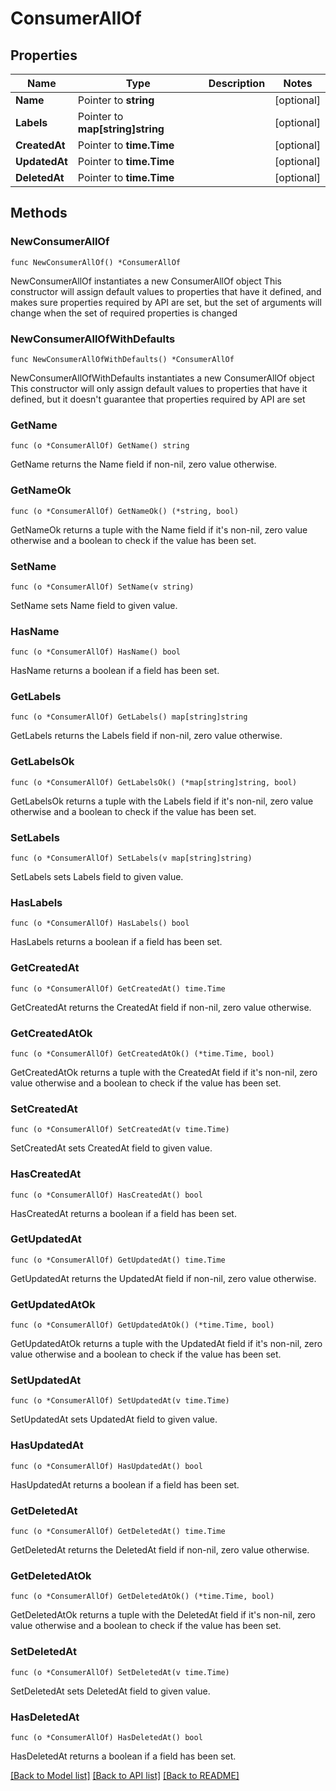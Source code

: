 # ConsumerAllOf

## Properties

Name | Type | Description | Notes
------------ | ------------- | ------------- | -------------
**Name** | Pointer to **string** |  | [optional] 
**Labels** | Pointer to **map[string]string** |  | [optional] 
**CreatedAt** | Pointer to **time.Time** |  | [optional] 
**UpdatedAt** | Pointer to **time.Time** |  | [optional] 
**DeletedAt** | Pointer to **time.Time** |  | [optional] 

## Methods

### NewConsumerAllOf

`func NewConsumerAllOf() *ConsumerAllOf`

NewConsumerAllOf instantiates a new ConsumerAllOf object
This constructor will assign default values to properties that have it defined,
and makes sure properties required by API are set, but the set of arguments
will change when the set of required properties is changed

### NewConsumerAllOfWithDefaults

`func NewConsumerAllOfWithDefaults() *ConsumerAllOf`

NewConsumerAllOfWithDefaults instantiates a new ConsumerAllOf object
This constructor will only assign default values to properties that have it defined,
but it doesn't guarantee that properties required by API are set

### GetName

`func (o *ConsumerAllOf) GetName() string`

GetName returns the Name field if non-nil, zero value otherwise.

### GetNameOk

`func (o *ConsumerAllOf) GetNameOk() (*string, bool)`

GetNameOk returns a tuple with the Name field if it's non-nil, zero value otherwise
and a boolean to check if the value has been set.

### SetName

`func (o *ConsumerAllOf) SetName(v string)`

SetName sets Name field to given value.

### HasName

`func (o *ConsumerAllOf) HasName() bool`

HasName returns a boolean if a field has been set.

### GetLabels

`func (o *ConsumerAllOf) GetLabels() map[string]string`

GetLabels returns the Labels field if non-nil, zero value otherwise.

### GetLabelsOk

`func (o *ConsumerAllOf) GetLabelsOk() (*map[string]string, bool)`

GetLabelsOk returns a tuple with the Labels field if it's non-nil, zero value otherwise
and a boolean to check if the value has been set.

### SetLabels

`func (o *ConsumerAllOf) SetLabels(v map[string]string)`

SetLabels sets Labels field to given value.

### HasLabels

`func (o *ConsumerAllOf) HasLabels() bool`

HasLabels returns a boolean if a field has been set.

### GetCreatedAt

`func (o *ConsumerAllOf) GetCreatedAt() time.Time`

GetCreatedAt returns the CreatedAt field if non-nil, zero value otherwise.

### GetCreatedAtOk

`func (o *ConsumerAllOf) GetCreatedAtOk() (*time.Time, bool)`

GetCreatedAtOk returns a tuple with the CreatedAt field if it's non-nil, zero value otherwise
and a boolean to check if the value has been set.

### SetCreatedAt

`func (o *ConsumerAllOf) SetCreatedAt(v time.Time)`

SetCreatedAt sets CreatedAt field to given value.

### HasCreatedAt

`func (o *ConsumerAllOf) HasCreatedAt() bool`

HasCreatedAt returns a boolean if a field has been set.

### GetUpdatedAt

`func (o *ConsumerAllOf) GetUpdatedAt() time.Time`

GetUpdatedAt returns the UpdatedAt field if non-nil, zero value otherwise.

### GetUpdatedAtOk

`func (o *ConsumerAllOf) GetUpdatedAtOk() (*time.Time, bool)`

GetUpdatedAtOk returns a tuple with the UpdatedAt field if it's non-nil, zero value otherwise
and a boolean to check if the value has been set.

### SetUpdatedAt

`func (o *ConsumerAllOf) SetUpdatedAt(v time.Time)`

SetUpdatedAt sets UpdatedAt field to given value.

### HasUpdatedAt

`func (o *ConsumerAllOf) HasUpdatedAt() bool`

HasUpdatedAt returns a boolean if a field has been set.

### GetDeletedAt

`func (o *ConsumerAllOf) GetDeletedAt() time.Time`

GetDeletedAt returns the DeletedAt field if non-nil, zero value otherwise.

### GetDeletedAtOk

`func (o *ConsumerAllOf) GetDeletedAtOk() (*time.Time, bool)`

GetDeletedAtOk returns a tuple with the DeletedAt field if it's non-nil, zero value otherwise
and a boolean to check if the value has been set.

### SetDeletedAt

`func (o *ConsumerAllOf) SetDeletedAt(v time.Time)`

SetDeletedAt sets DeletedAt field to given value.

### HasDeletedAt

`func (o *ConsumerAllOf) HasDeletedAt() bool`

HasDeletedAt returns a boolean if a field has been set.


[[Back to Model list]](../README.md#documentation-for-models) [[Back to API list]](../README.md#documentation-for-api-endpoints) [[Back to README]](../README.md)


